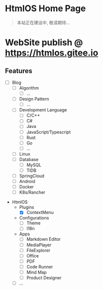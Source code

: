 # HtmlOS Home Page

> 本站正在建设中, 敬请期待...

# WebSite publish @ https://htmlos.gitee.io


## Features

- [ ] Blog
    - [ ] Algorithm
        - [ ] ...
    - [ ] Design Pattern
        - [ ] ...
    - [ ] Development Language
        - [ ] C/C++
        - [ ] C#
        - [ ] Java
        - [ ] JavaScript/Typescript
        - [ ] Rust
        - [ ] Go
        - [ ] ...
    - [ ] Linux
    - [ ] Database
        - [ ] MySQL
        - [ ] TiDB
    - [ ] SpringCloud
    - [ ] Android
    - [ ] Docker
    - [ ] K8s/Rancher
    
- HtmlOS
    - Plugins
        - [X] ContextMenu
    - Configurations
        - [ ] Theme
        - [ ] I18n
    - Apps
        - [ ] Markdown Editor
        - [ ] MediaPlayer
        - [ ] FileExplorer
        - [ ] Office
        - [ ] PDF
        - [ ] Code Runner
        - [ ] Mind Map
        - [ ] Product Designer
    - [ ] ...
